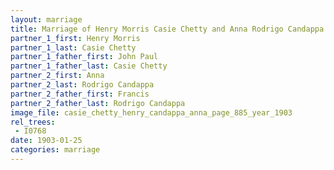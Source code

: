 ```yaml
---
layout: marriage
title: Marriage of Henry Morris Casie Chetty and Anna Rodrigo Candappa
partner_1_first: Henry Morris
partner_1_last: Casie Chetty
partner_1_father_first: John Paul
partner_1_father_last: Casie Chetty
partner_2_first: Anna
partner_2_last: Rodrigo Candappa
partner_2_father_first: Francis
partner_2_father_last: Rodrigo Candappa
image_file: casie_chetty_henry_candappa_anna_page_885_year_1903
rel_trees:
 - I0768
date: 1903-01-25
categories: marriage
---
```


